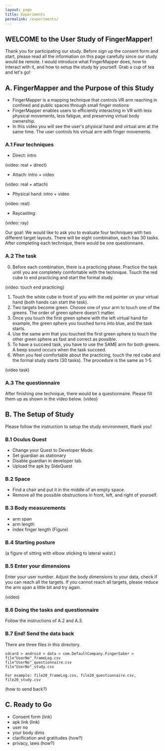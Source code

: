 ```yaml
---
layout: page
title: Experiments
permalink: /experiments/
---
```


## WELCOME to the User Study of FingerMapper!
Thank you for participating our study. Before sign up the consent form and start, please read all the information on this page carefully since our study would be remote. I would introduce what FingerMapper does, how to interact with it, and how to setup the study by yourself. Grab a cup of tea and let's go!

## A. FingerMapper and the Purpose of this Study
- FingerMapper is a mapping technique that controls VR arm reaching in confined and public spaces through small finger motions
- FingerMapper enables users to efficiently interacting in VR with less physical movements, less fatigue, and preserving virtual body ownership.
- In this video you will see the user's physical hand and virtual arm at the same time. The user controls his virtual arm with finger movements.

### A.1 Four techniques
- Direct: intro

(video: real + direct)

- Attach: intro + video

(video: real + attach)

- Physical hand: intro + video

(video: real)

- Raycasting: 

(video: ray)


Our goal: We would like to ask you to evaluate four techniques with two different target layouts. There will be eight combination, each has 30 tasks. After completing each technique, there would be one questionnaire.

### A.2 The task
0. Before each combination, there is a practicing phase. Practice the task until you are completely comfortable with the technique. Touch the red cube to end practicing and start the formal study.

(video: touch end practicing)

1. Touch the white cube in front of you with the red pointer on your virtual hand (both hands can start the task).
2. Two targets become green. Choose one of your arm to touch one of the greens. The order of green sphere doesn't matter. 
3. Once you touch the first green sphere with the left virtual hand for example, the green sphere you touched turns into blue, and the task starts. 
4. Use the same arm that you touched the first green sphere to touch the other green sphere as fast and correct as possible.
5. To have a succeed task, you have to use the SAME arm for both greens. A beep sound occurs when the task succeed.
6. When you feel comfortable about the practicing, touch the red cube and the formal study starts (30 tasks). The procedure is the same as 1-5.

(video task)

### A.3 The questionnaire
After finishing one technique, there would be a questionnaire. Please fill them up as shown in the video below.
(video)

## B. The Setup of Study
Please follow the instruction to setup the study environment, thank you!

### B.1 Oculus Quest
- Change your Quest to Developer Mode.
- Set guardian as stationary
- Disable guardian in developer tab.
- Upload the apk by SideQuest

### B.2 Space
- Find a chair and put it in the middle of an empty space.
- Remove all the possible obstructions in front, left, and right of yourself.

### B.3 Body measurements
- arm span
- arm length
- index finger length
(Figure)

### B.4 Starting posture
(a figure of sitting with elbow sticking to lateral waist.)

### B.5 Enter your dimensions
Enter your user number. Adjust the body dimensions to your data, check if you can reach all the targets. If you cannot reach all targets, please reduce the arm span a little bit and try again.

(video)

### B.6 Doing the tasks and questionnaire
Follow the instructions of A.2 and A.3.

### B.7 End! Send the data back
There are three files in this directory.
```
sdcard > android > data > com.DefaultCompany.FingerSaber >
file"UserNo"_frameLog.csv
file"UserNo"_questionnaire.csv
file"UserNo"_study.csv

For example: file20_frameLog.csv, file20_questionnaire.csv, file20_study.csv
```

(how to send back?)

## C. Ready to Go
- Consent form (link)
- apk link (link)
- user no 
- your body dims
- clarification and gratitudes (how?)
- privacy, laws (how?)
